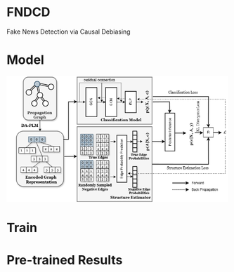 # FNDCD
Fake News Detection via Causal Debiasing

# Model 

![](./figures/model.drawio.png)
# Train 

# Pre-trained Results
